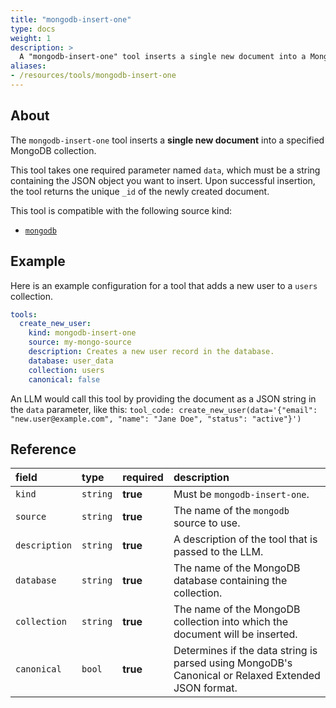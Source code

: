 ```yaml
---
title: "mongodb-insert-one"
type: docs
weight: 1
description: > 
  A "mongodb-insert-one" tool inserts a single new document into a MongoDB collection.
aliases:
- /resources/tools/mongodb-insert-one
---
```


## About

The `mongodb-insert-one` tool inserts a **single new document** into a specified MongoDB collection.

This tool takes one required parameter named `data`, which must be a string containing the JSON object you want to insert. Upon successful insertion, the tool returns the unique `_id` of the newly created document.

This tool is compatible with the following source kind:

* [`mongodb`](../../sources/mongodb.md)

## Example

Here is an example configuration for a tool that adds a new user to a `users` collection.

```yaml
tools:
  create_new_user:
    kind: mongodb-insert-one
    source: my-mongo-source
    description: Creates a new user record in the database.
    database: user_data
    collection: users
    canonical: false
```

An LLM would call this tool by providing the document as a JSON string in the `data` parameter, like this:
`tool_code: create_new_user(data='{"email": "new.user@example.com", "name": "Jane Doe", "status": "active"}')`

## Reference

| **field**     | **type** | **required** | **description**                                                                                                                                     |
|:--------------|:---------|:-------------|:----------------------------------------------------------------------------------------------------------------------------------------------------|
| `kind`        | `string` | **true**     | Must be `mongodb-insert-one`.                                                                                                                       |
| `source`      | `string` | **true**     | The name of the `mongodb` source to use.                                                                                                            |
| `description` | `string` | **true**     | A description of the tool that is passed to the LLM.                                                                                                |
| `database`    | `string` | **true**     | The name of the MongoDB database containing the collection.                                                                                         |
| `collection`  | `string` | **true**     | The name of the MongoDB collection into which the document will be inserted.                                                                        |
| `canonical`   | `bool`   | **true**     | Determines if the data string is parsed using MongoDB's Canonical or Relaxed Extended JSON format.                                                  |
